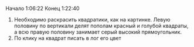 Начало 1:06:22
Конец 1:22:40

1. Необходимо раскрасить квадратики, как на картинке. Левую половину по вертикали делят пополам красный и голубой квадраты, а всю правую половину занимает серый высокий прямоугольник.
2. По клику на квадрат писать в лог его цвет